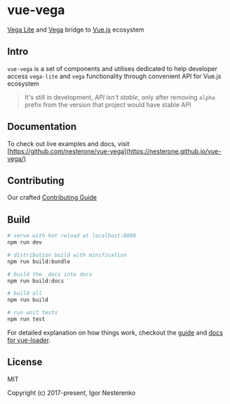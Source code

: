 # vue-vega

[Vega Lite](https://vega.github.io/vega-lite/) and [Vega](https://vega.github.io/vega/)
 bridge to [Vue.js](https://vuejs.org/) ecosystem

## Intro

`vue-vega` is a set of components and utilises dedicated to help developer access `vega-lite` and
 `vega` functionality through convenient API for Vue.js ecosystem

> It's still in development, *API isn't stable*, only after removing `alpha` prefix from the version that project would have stable API

## Documentation

To check out live examples and docs, visit [https://github.com/nesterone/vue-vega](https://nesterone.github.io/vue-vega/)

## Contributing

Our crafted [Contributing Guide](CONTRIBUTING.md)

## Build

```bash
# serve with hot reload at localhost:8080
npm run dev

# distribution build with minification
npm run build:bundle

# build the _docs into docs
npm run build:docs

# build all
npm run build

# run unit tests
npm run test
```
For detailed explanation on how things work, checkout the [guide](http://vuejs-templates.github.io/webpack/) and [docs for vue-loader](http://vuejs.github.io/vue-loader).
 
## License

MIT

Copyright (c) 2017-present, Igor Nesterenko
